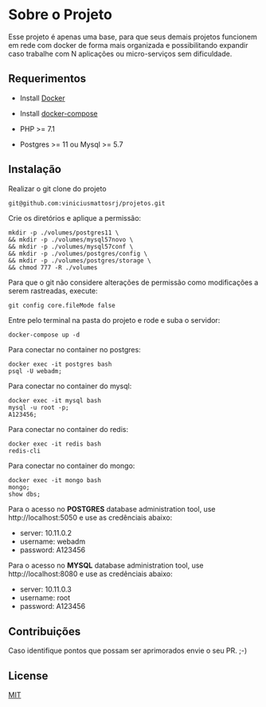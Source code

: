 # Sobre o Projeto
Esse projeto é apenas uma base, para que seus demais projetos funcionem em rede com docker de forma mais organizada e possibilitando expandir caso trabalhe com N aplicações ou micro-serviços sem dificuldade.

## Requerimentos

- Install <a href="https://docs.docker.com/install/">Docker</a>

- Install <a href="https://docs.docker.com/compose/install/">docker-compose</a>

- PHP >= 7.1

- Postgres >= 11 ou Mysql >= 5.7


## Instalação
Realizar o git clone do projeto
```bash
git@github.com:viniciusmattosrj/projetos.git 
```

Crie os diretórios e aplique a permissão:
```
mkdir -p ./volumes/postgres11 \ 
&& mkdir -p ./volumes/mysql57novo \
&& mkdir -p ./volumes/mysql57conf \
&& mkdir -p ./volumes/postgres/config \
&& mkdir -p ./volumes/postgres/storage \
&& chmod 777 -R ./volumes
```
Para que o git não considere alterações de permissão como modificações a serem rastreadas, execute:
```
git config core.fileMode false
```

Entre pelo terminal na pasta do projeto e rode e suba o servidor:
```
docker-compose up -d
```

Para conectar no container no postgres: 
```
docker exec -it postgres bash
psql -U webadm;
```

Para conectar no container do mysql:
```
docker exec -it mysql bash
mysql -u root -p;
A123456;
```

Para conectar no container do redis:
```
docker exec -it redis bash
redis-cli
```

Para conectar no container do mongo:
```
docker exec -it mongo bash
mongo;
show dbs;
```

Para o acesso no <strong>POSTGRES</strong> database administration tool, use http://localhost:5050 e use as credênciais abaixo:

  - server: 10.11.0.2
  - username: webadm
  - password: A123456


Para o acesso no <strong>MYSQL</strong> database administration tool, use http://localhost:8080 e use as credênciais abaixo:

  - server: 10.11.0.3
  - username: root
  - password: A123456


## Contribuições
Caso identifique pontos
que possam ser aprimorados envie o seu PR. ;-)


## License
[MIT](https://choosealicense.com/licenses/mit/)
